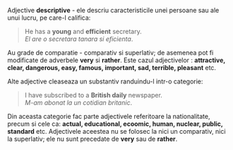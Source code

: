 Adjective **descriptive** - ele descriu caracteristicile unei persoane sau ale unui lucru, pe care-l califica:
> He has a **young** and **efficient** secretary.  
> *El are o secretara tanara si eficienta*.

Au grade de comparatie - comparativ si superlativ; de asemenea pot fi modificate de adverbele **very** si **rather**. Este  cazul adjectivelor : **attractive, clear, dangerous, easy, famous, important, sad, terrible, pleasant** etc.

Alte adjective cleaseaza un substantiv randuindu-l intr-o categorie:
> I have subscribed to a **British daily** newspaper.  
> *M-am abonat la un cotidian britanic*.

Din aceasta categorie fac parte adjectivele referitoare la nationalitate, precum si cele ca: **actual, educational, ecoomic, human, nuclear, public, standard** etc. Adjectivele aceestea nu se folosec la nici un comparativ, nici la superlativ; ele nu sunt precedate de **very** sau de **rather**.